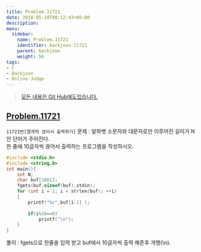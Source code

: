 ```yaml
---
title: Problem.11721
date: 2018-05-18T08:12:43+05:00
description:
menu:
  sidebar:
    name: Problem.11721
    identifier: backjoon-11721
    parent: backjoon
    weight: 50
tags:
- C
- Backjoon
- Online-Judge
---
```


 
> [모든 내용은 Git Hub에도있습니다.](https://github.com/ehdwn1991/Coding-Interview/blob/master/Code_Interview_Prep_Platform/backjoon/Level_3/11721.c)


## [Problem.11721](https://www.acmicpc.net/problem/11721)
`11721번[열개씩 끊어서 출력하기]`
문제 : 알파벳 소문자와 대문자로만 이루어진 길이가 N인 단어가 주어진다.   
한 줄에 10글자씩 끊어서 출력하는 프로그램을 작성하시오.  

```c
#include <stdio.h>
#include <string.h>
int main(){
	int N;
	char buf[1001];
	fgets(buf,sizeof(buf),stdin);
	for (int i = 1; i < strlen(buf); ++i)
	{
		printf("%c",buf[i-1] );
		
		if(i%10==0)
			printf("\n");
	}
}
```
풀이 : fgets으로 한줄을 입력 받고 buf에서 10글자씩 출력 해준후 개행(\n).   
